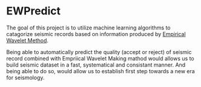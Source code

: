# EWPredict

The goal of this project is to utilize machine learning algorithms to catagorize seismic records based on information produced by [Empirical Wavelet Method](https://github.com/Leviyu/EQTime). 

Being able to automatically predict the quality (accept or reject) of seismic record combined with Empriical Wavelet Making mathod would allows us to build seismic dataset in a fast, systematical and consistant manner. And being able to do so, would allow us to establish first step towards a new era for seismology. 
